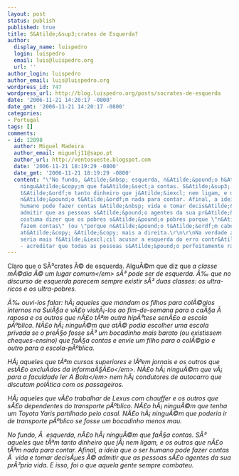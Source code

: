 ```yaml
---
layout: post
status: publish
published: true
title: S&Atilde;&sup3;crates de Esquerda?
author:
  display_name: luispedro
  login: luispedro
  email: luis@luispedro.org
  url: ''
author_login: luispedro
author_email: luis@luispedro.org
wordpress_id: 747
wordpress_url: http://blog.luispedro.org/posts/socrates-de-esquerda
date: '2006-11-21 14:20:17 -0800'
date_gmt: '2006-11-21 14:20:17 -0800'
categories:
- Portugal
tags: []
comments:
- id: 12098
  author: Miguel Madeira
  author_email: miguelj11@sapo.pt
  author_url: http://ventosueste.blogspot.com
  date: '2006-11-21 18:19:29 -0800'
  date_gmt: '2006-11-21 18:19:29 -0800'
  content: "\"No fundo, &Atilde;&nbsp; esquerda, n&Atilde;&pound;o h&Atilde;&iexcl;
    ningu&Atilde;&copy;m que fa&Atilde;&sect;a contas. S&Atilde;&sup3; aqueles que
    t&Atilde;&ordf;m tanto dinheiro que j&Atilde;&iexcl; nem ligam, e os outros que
    n&Atilde;&pound;o t&Atilde;&ordf;m nada para contar. Afinal, a ideia que o ser
    humano pode fazer contas &Atilde;&nbsp; vida e tomar decis&Atilde;&micro;es &Atilde;&copy;
    admitir que as pessoas s&Atilde;&pound;o agentes da sua pr&Atilde;&sup3;pria vida\"\r\n\r\nQuem
    costuma dizer que os pobres s&Atilde;&pound;o pobres porque \"n&Atilde;&pound;o
    fazem contas\" (ou \"porque n&Atilde;&pound;o t&Atilde;&ordf;m cabe&Atilde;&sect;a\")
    at&Atilde;&copy; &Atilde;&copy; mais a direita.\r\n\r\nNa verdade at&Atilde;&copy;
    seria mais f&Atilde;&iexcl;cil acusar a esquerda do erro contr&Atilde;&iexcl;rio
    - acreditar que todas as pessoas s&Atilde;&pound;o perfeitamente racionais e inteligentes."
---
```

<p>Claro que o S&Atilde;&sup3;crates &Atilde;&copy; de esquerda. Algu&Atilde;&copy;m que diz que <em>a classe m&Atilde;&copy;dia &Atilde;&copy; um lugar comum<&#47;em> s&Atilde;&sup3; pode ser de esquerda. &Atilde;&permil; que no discurso de esquerda parecem sempre existir s&Atilde;&sup3; duas classes: os ultra-ricos e os ultra-pobres.</p>
<p>&Atilde;&permil; ouvi-los falar: h&Atilde;&iexcl; aqueles que mandam os filhos para col&Atilde;&copy;gios internos na Sui&Atilde;&sect;a e v&Atilde;&pound;o visit&Atilde;&iexcl;-los ao fim-de-semana para a ca&Atilde;&sect;a &Atilde;&nbsp; raposa e os outros que n&Atilde;&pound;o t&Atilde;&ordf;m outra hip&Atilde;&sup3;tese sen&Atilde;&pound;o a escola p&Atilde;&ordm;blica. N&Atilde;&pound;o h&Atilde;&iexcl; ningu&Atilde;&copy;m que at&Atilde;&copy; podia escolher uma escola privada se o pre&Atilde;&sect;o fosse s&Atilde;&sup3; um bocadinho mais barato (ou existissem cheques-ensino) que fa&Atilde;&sect;a contas e envie um filho para o col&Atilde;&copy;gio e outro para a escola-p&Atilde;&ordm;blica.</p>
<p>H&Atilde;&iexcl; aqueles que t&Atilde;&ordf;m cursos superiores e l&Atilde;&ordf;em jornais e os outros que est&Atilde;&pound;o <em>exclu&Atilde;&shy;dos da informa&Atilde;&sect;&Atilde;&pound;o<&#47;em>. N&Atilde;&pound;o h&Atilde;&iexcl; ningu&Atilde;&copy;m que v&Atilde;&iexcl; para a faculdade ler <em>A Bola<&#47;em> nem h&Atilde;&iexcl; condutores de autocarro que discutam pol&Atilde;&shy;tica com os passageiros.</p>
<p>H&Atilde;&iexcl; aqueles que v&Atilde;&pound;o trabalhar de Lexus com chauffer e os outros que s&Atilde;&pound;o dependentes do transporte p&Atilde;&ordm;blico. N&Atilde;&pound;o h&Atilde;&iexcl; ningu&Atilde;&copy;m que tenha um Toyota Yaris partilhado pelo casal. N&Atilde;&pound;o h&Atilde;&iexcl; ningu&Atilde;&copy;m que poderia ir de transporte p&Atilde;&ordm;blico se fosse um bocadinho menos mau.</p>
<p>No fundo, &Atilde;&nbsp; esquerda, n&Atilde;&pound;o h&Atilde;&iexcl; ningu&Atilde;&copy;m que fa&Atilde;&sect;a contas. S&Atilde;&sup3; aqueles que t&Atilde;&ordf;m tanto dinheiro que j&Atilde;&iexcl; nem ligam, e os outros que n&Atilde;&pound;o t&Atilde;&ordf;m nada para contar. Afinal, a ideia que o ser humano pode fazer contas &Atilde;&nbsp; vida e tomar decis&Atilde;&micro;es &Atilde;&copy; admitir que as pessoas s&Atilde;&pound;o agentes da sua pr&Atilde;&sup3;pria vida. E isso, foi o que aquela gente sempre combateu.</p>
